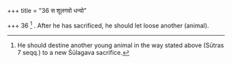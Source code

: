 +++
title = "36 स शूलगवो धन्यो"

+++
36 [^11] . After he has sacrificed, he should let loose another (animal).


[^11]:  He should destine another young animal in the way stated above (Sūtras 7 seqq.) to a new Śūlagava sacrifice.
